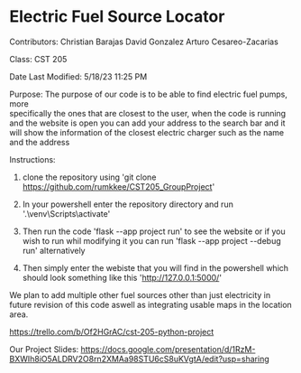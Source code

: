 # Electric Fuel Source Locator

Contributors:
  Christian Barajas
  David Gonzalez
  Arturo Cesareo-Zacarias

Class: CST 205

Date Last Modified: 5/18/23 11:25 PM

Purpose: The purpose of our code is to be able to find electric fuel pumps, more  
specifically the ones that are closest to the user, when the code is running and
the website is open you can add your address to the search bar and it will show 
the information of the closest electric charger such as the name and the address

Instructions:
1. clone the repository using 'git clone https://github.com/rumkkee/CST205_GroupProject'

2. In your powershell enter the repository directory and run '.\venv\Scripts\activate'

3. Then run the code 'flask --app project run' to see the website or if you wish to run 
   whil modifying it you can run 'flask --app project --debug run' alternatively

4. Then simply enter the webiste that you will find in the powershell which should look
   something like this 'http://127.0.0.1:5000/'
   
We plan to add multiple other fuel sources other than just electricity in future 
revision of this code aswell as integrating usable maps in the location area.

https://trello.com/b/Of2HGrAC/cst-205-python-project

Our Project Slides: https://docs.google.com/presentation/d/1RzM-BXWIh8iO5ALDRV2O8rn2XMAa98STU6cS8uKVgtA/edit?usp=sharing
